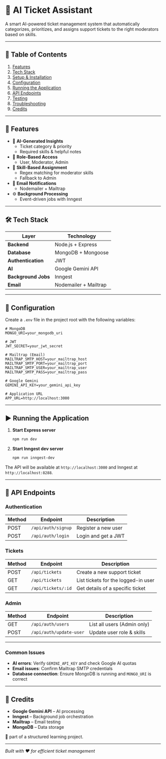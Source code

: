 # 🧠 AI Ticket Assistant

A smart AI-powered ticket management system that automatically categorizes, prioritizes, and assigns support tickets to the right moderators based on skills.

---

## 📖 Table of Contents

1. [Features](#features)
2. [Tech Stack](#tech-stack)
3. [Setup & Installation](#setup--installation)
4. [Configuration](#configuration)
5. [Running the Application](#running-the-application)
6. [API Endpoints](#api-endpoints)
7. [Testing](#testing)
8. [Troubleshooting](#troubleshooting)
9. [Credits](#credits)

---

## 🚀 Features

- 🤖 **AI-Generated Insights**
  - Ticket category & priority
  - Required skills & helpful notes
- 👥 **Role-Based Access**
  - User, Moderator, Admin
- 🎯 **Skill-Based Assignment**
  - Regex matching for moderator skills
  - Fallback to Admin
- 📧 **Email Notifications**
  - Nodemailer + Mailtrap
- ⚙️ **Background Processing**
  - Event-driven jobs with Inngest

---

## 🛠️ Tech Stack

| Layer | Technology |
|-------|-----------|
| **Backend** | Node.js + Express |
| **Database** | MongoDB + Mongoose |
| **Authentication** | JWT |
| **AI** | Google Gemini API |
| **Background Jobs** | Inngest |
| **Email** | Nodemailer + Mailtrap |

---

## 🔧 Configuration

Create a `.env` file in the project root with the following variables:

```env
# MongoDB
MONGO_URI=your_mongodb_uri

# JWT
JWT_SECRET=your_jwt_secret

# Mailtrap (Email)
MAILTRAP_SMTP_HOST=your_mailtrap_host
MAILTRAP_SMTP_PORT=your_mailtrap_port
MAILTRAP_SMTP_USER=your_mailtrap_user
MAILTRAP_SMTP_PASS=your_mailtrap_pass

# Google Gemini
GEMINI_API_KEY=your_gemini_api_key

# Application URL
APP_URL=http://localhost:3000
```

---

## ▶️ Running the Application

1. **Start Express server**
   ```bash
   npm run dev
   ```

2. **Start Inngest dev server**
   ```bash
   npm run inngest-dev
   ```

The API will be available at `http://localhost:3000` and Inngest at `http://localhost:8288`.

---

## 📮 API Endpoints

### Authentication

| Method | Endpoint | Description |
|--------|----------|-------------|
| POST | `/api/auth/signup` | Register a new user |
| POST | `/api/auth/login` | Login and get a JWT |

### Tickets

| Method | Endpoint | Description |
|--------|----------|-------------|
| POST | `/api/tickets` | Create a new support ticket |
| GET | `/api/tickets` | List tickets for the logged-in user |
| GET | `/api/tickets/:id` | Get details of a specific ticket |

### Admin

| Method | Endpoint | Description |
|--------|----------|-------------|
| GET | `/api/auth/users` | List all users (Admin only) |
| POST | `/api/auth/update-user` | Update user role & skills |

---

### Common Issues
- **AI errors**: Verify `GEMINI_API_KEY` and check Google AI quotas
- **Email issues**: Confirm Mailtrap SMTP credentials
- **Database connection**: Ensure MongoDB is running and `MONGO_URI` is correct

---

## 🙌 Credits

- **Google Gemini API** – AI processing
- **Inngest** – Background job orchestration
- **Mailtrap** – Email testing
- **MongoDB** – Data storage

🚫 part of a structured learning project.

---

*Built with ❤️ for efficient ticket management*
